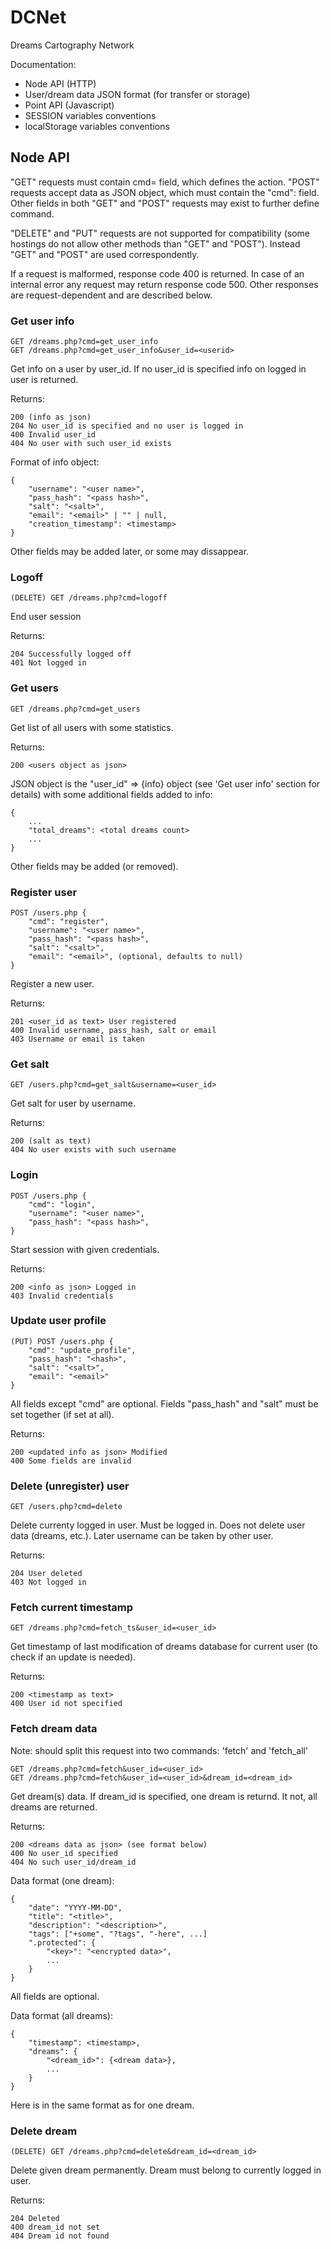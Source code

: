 # DCNet
Dreams Cartography Network

Documentation:

- Node API (HTTP)
- User/dream data JSON format (for transfer or storage)
- Point API (Javascript)
- SESSION variables conventions
- localStorage variables conventions

## Node API

"GET" requests must contain cmd=<command> field, which defines the
action. "POST" requests accept data as JSON object, which must contain
the "cmd": <string> field. Other fields in both "GET" and "POST"
requests may exist to further define command.

"DELETE" and "PUT" requests are not supported for compatibility (some
hostings do not allow other methods than "GET" and "POST"). Instead
"GET" and "POST" are used correspondently.

If a request is malformed, response code 400 is returned. In case of
an internal error any request may return response code 500. Other
responses are request-dependent and are described below.

### Get user info

	GET /dreams.php?cmd=get_user_info
	GET /dreams.php?cmd=get_user_info&user_id=<userid>

Get info on a user by user_id. If no user_id is specified info on logged
in user is returned.

Returns:

	200 (info as json)
	204 No user_id is specified and no user is logged in
	400 Invalid user_id
	404 No user with such user_id exists

Format of info object:

	{
		"username": "<user name>",
		"pass_hash": "<pass hash>",
		"salt": "<salt>",
		"email": "<email>" | "" | null,
		"creation_timestamp": <timestamp>
	}

Other fields may be added later, or some may dissappear.

### Logoff

	(DELETE) GET /dreams.php?cmd=logoff

End user session

Returns:

	204 Successfully logged off
	401 Not logged in

### Get users

	GET /dreams.php?cmd=get_users

Get list of all users with some statistics.

Returns:

	200 <users object as json>

JSON object is the "user_id" => {info} object (see 'Get user info'
section for details) with some additional fields added to info:

	{
		...
		"total_dreams": <total dreams count>
		...
	}

Other fields may be added (or removed).

### Register user

	POST /users.php {
		"cmd": "register",
		"username": "<user name>",
		"pass_hash": "<pass hash>",
		"salt": "<salt>",
		"email": "<email>", (optional, defaults to null)
	}

Register a new user.

Returns:

	201 <user_id as text> User registered
	400 Invalid username, pass_hash, salt or email
	403 Username or email is taken

### Get salt

	GET /users.php?cmd=get_salt&username=<user_id>

Get salt for user by username.

Returns:

	200 (salt as text)
	404 No user exists with such username

### Login

	POST /users.php {
		"cmd": "login",
		"username": "<user name>",
		"pass_hash": "<pass hash>",
	}

Start session with given credentials.

Returns:

	200 <info as json> Logged in
	403 Invalid credentials

### Update user profile

	(PUT) POST /users.php {
		"cmd": "update_profile",
		"pass_hash": "<hash>",
		"salt": "<salt>",
		"email": "<email>"
	}

All fields except "cmd" are optional. Fields "pass_hash" and "salt"
must be set together (if set at all).

Returns:

	200 <updated info as json> Modified
	400 Some fields are invalid

### Delete (unregister) user

	GET /users.php?cmd=delete

Delete currenty logged in user. Must be logged in. Does not delete user
data (dreams, etc.). Later username can be taken by other user.

Returns:

	204 User deleted
	403 Not logged in


### Fetch current timestamp

	GET /dreams.php?cmd=fetch_ts&user_id=<user_id>

Get timestamp of last modification of dreams database for current
user (to check if an update is needed).

Returns:

	200 <timestamp as text>
	400 User id not specified

### Fetch dream data

Note: should split this request into two commands: 'fetch' and 'fetch_all'

	GET /dreams.php?cmd=fetch&user_id=<user_id>
	GET /dreams.php?cmd=fetch&user_id=<user_id>&dream_id=<dream_id>

Get dream(s) data. If dream_id is specified, one dream is returnd.
It not, all dreams are returned.

Returns:

	200 <dreams data as json> (see format below)
	400 No user_id specified
	404 No such user_id/dream_id

Data format (one dream):

	{
		"date": "YYYY-MM-DD",
		"title": "<title>",
		"description": "<description>",
		"tags": ["+some", "?tags", "-here", ...]
		".protected": {
			"<key>": "<encrypted data>",
			...
		}
	}

All fields are optional.

Data format (all dreams):

	{
		"timestamp": <timestamp>,
		"dreams": {
			"<dream_id>": {<dream data>},
			...
		}
	}

Here <dream data> is in the same format as for one dream.


### Delete dream

	(DELETE) GET /dreams.php?cmd=delete&dream_id=<dream_id>

Delete given dream permanently. Dream must belong to currently logged
in user.

Returns:

	204 Deleted
	400 dream_id not set
	404 Dream id not found
